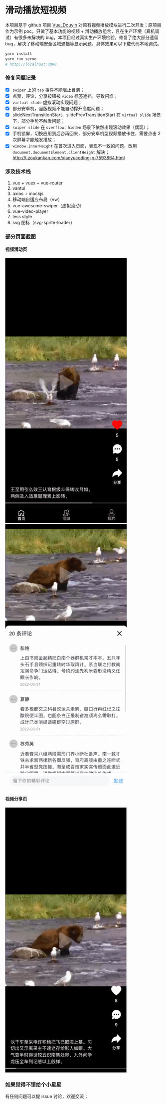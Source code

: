 # 滑动播放短视频

本项目基于 github 项目 [Vue_Douyin](https://github.com/SeptemberQiu/Vue_Douyin) 对原有视频播放模块进行二次开发；原项目作为示例 poc，只做了基本功能的视频 + 滑动播放组合，且在生产环境（真机调试）有很多未解决的 bug，本项目经过真实生产环境检验，修复了绝大部分遗留 bug，解决了移动端安全区域遮挡等显示问题，具体效果可以下载代码本地调试。

```bash
yarn install
yarn run serve
# http://localhost:8000
```

### 修复问题记录

- [x] `swiper` 上的 `tap` 事件不能阻止冒泡；
- [x] 点赞，评论，分享按钮被 `video` 标签遮挡，导致闪烁；
- [x] `virtual slide` 虚拟滚动实现问题；
- [x] 部分安卓机，竖版视频不能自动撑开高度问题；
- [x] slideNextTransitionStart，slidePrevTransitionStart 在 `virtual slide` 场景下，部分手势不触发问题；
- [x] `swiper slide` 在 `overflow：hidden` 场景下依然出现滚动效果（偶现）；
- [x] 手机锁屏，切换应用到后台再回来，部分安卓机型视频播放卡住，需要点击 2 次屏幕才能触发播放；
- [x] `window.innerHeight` 在首次进入页面，表现不一致的问题，改用 `document.documentElement.clientHeight` 解决；http://t.zoukankan.com/xiaoyucoding-p-7593864.html

### 涉及技术栈

1. vue + vuex + vue-router
2. vantui
3. axios + mockjs
4. 移动端自适应布局（vw）
5. vue-awesome-swiper（虚拟滚动）
6. vue-video-player
7. less style
8. svg 图标（svg-sprite-loader）

### 部分页面截图

#### 视频滑动页

<img src="./screenshot/home.png" width="390" height="850"/>

<img src="./screenshot/comment.png" width="390" height="850"/>

#### 视频分享页

<img src="./screenshot/share.png" width="390" height="850"/>

### 如果觉得不错给个小星星

有任何问题可以提 issue 讨论，欢迎交流；
